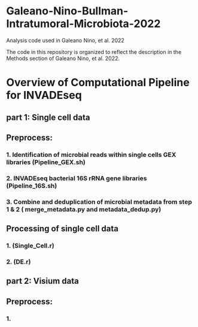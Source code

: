 # Galeano-Nino-Bullman-Intratumoral-Microbiota-2022

Analysis code used in Galeano Nino, et al. 2022

The code in this repository is organized to reflect the description in the Methods
section of Galeano Nino, et al. 2022.

# Overview of Computational Pipeline for INVADEseq
## part 1: Single cell data
##   Preprocess:
###   1. Identification of microbial reads within single cells GEX libraries (Pipeline_GEX.sh)
###   2. INVADEseq bacterial 16S rRNA gene libraries (Pipeline_16S.sh)
###   3. Combine and deduplication of microbial metadata from step 1 & 2 ( merge_metadata.py and metadata_dedup.py)
##   Processing of single cell data
###   1. (Single_Cell.r)
###   2. (DE.r)

## part 2: Visium data

##   Preprocess:
###   1. 

